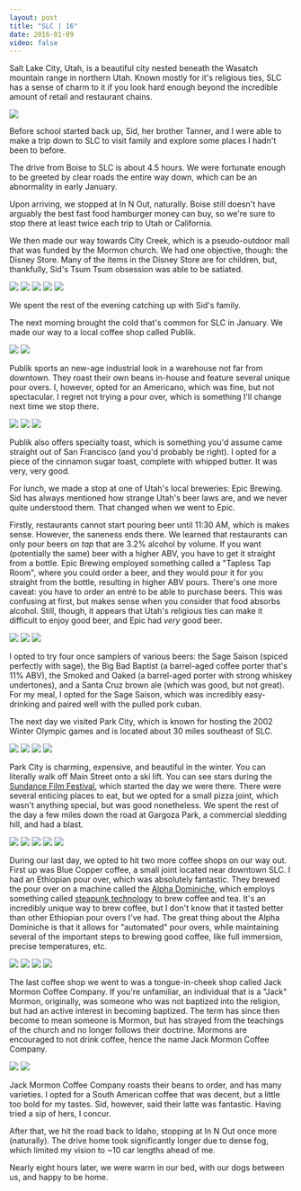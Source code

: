 ```yaml
---
layout: post
title: "SLC | 16"
date: 2016-01-09
video: false
---
```

Salt Lake City, Utah, is a beautiful city nested beneath the Wasatch mountain range in northern Utah. Known mostly for it's religious ties, SLC has a sense of charm to it if you look hard enough beyond the incredible amount of retail and restaurant chains.

![](/content/images/slc2016/DSC03642.jpg)

Before school started back up, Sid, her brother Tanner, and I were able to make a trip down to SLC to visit family and explore some places I hadn't been to before.

The drive from Boise to SLC is about 4.5 hours. We were fortunate enough to be greeted by clear roads the entire way down, which can be an abnormality in early January.

Upon arriving, we stopped at In N Out, naturally. Boise still doesn't have arguably the best fast food hamburger money can buy, so we're sure to stop there at least twice each trip to Utah or California.

We then made our way towards City Creek, which is a pseudo-outdoor mall that was funded by the Mormon church. We had one objective, though: the Disney Store. Many of the items in the Disney Store are for children, but, thankfully, Sid's Tsum Tsum obsession was able to be satiated. 

![](/content/images/slc2016/DSC03621.jpg)
![](/content/images/slc2016/DSC03601.jpg)
![](/content/images/slc2016/DSC03609.jpg)
![](/content/images/slc2016/DSC03611.jpg)
![](/content/images/slc2016/DSC03615.jpg)

We spent the rest of the evening catching up with Sid's family.

The next morning brought the cold that's common for SLC in January. We made our way to a local coffee shop called Publik. 

![](/content/images/slc2016/DSC03595.jpg)
![](/content/images/slc2016/DSC03588.jpg)


Publik sports an new-age industrial look in a warehouse not far from downtown. They roast their own beans in-house and feature several unique pour overs. I, however, opted for an Americano, which was fine, but not spectacular. I regret not trying a pour over, which is something I'll change next time we stop there.

![](/content/images/slc2016/DSC03589.jpg)
![](/content/images/slc2016/DSC03586.jpg)
![](/content/images/slc2016/DSC03598.jpg)

Publik also offers specialty toast, which is something you'd assume came straight out of San Francisco (and you'd probably be right). I opted for a piece of the cinnamon sugar toast, complete with whipped butter. It was very, very good. 

For lunch, we made a stop at one of Utah's local breweries: Epic Brewing. Sid has always mentioned how strange Utah's beer laws are, and we never quite understood them. That changed when we went to Epic.

Firstly, restaurants cannot start pouring beer until 11:30 AM, which is makes sense. However, the saneness ends there. We learned that restaurants can only pour beers _on tap_ that are 3.2% alcohol by volume. If you want (potentially the same) beer with a higher ABV, you have to get it straight from a bottle. Epic Brewing employed something called a "Tapless Tap Room", where you could order a beer, and they would pour it for you straight from the bottle, resulting in higher ABV pours. There's one more caveat: you have to order an entrè to be able to purchase beers. This was confusing at first, but makes sense when you consider that food absorbs alcohol. Still, though, it appears that Utah's religious ties can make it difficult to enjoy good beer, and Epic had _very_ good beer.

![](/content/images/slc2016/DSC03632.jpg)
![](/content/images/slc2016/DSC03637.jpg)
![](/content/images/slc2016/DSC03639.jpg)

I opted to try four once samplers of various beers: the Sage Saison (spiced perfectly with sage), the Big Bad Baptist (a barrel-aged coffee porter that's 11% ABV), the Smoked and Oaked (a barrel-aged porter with strong whiskey undertones), and a Santa Cruz brown ale (which was good, but not great). For my meal, I opted for the Sage Saison, which was incredibly easy-drinking and paired well with the pulled pork cuban.

The next day we visited Park City, which is known for hosting the 2002 Winter Olympic games and is located about 30 miles southeast of SLC.

![](/content/images/slc2016/DSC03645.jpg)
![](/content/images/slc2016/DSC03650.jpg)
![](/content/images/slc2016/DSC03652.jpg)
![](/content/images/slc2016/DSC03654.jpg)

Park City is charming, expensive, and beautiful in the winter. You can literally walk off Main Street onto a ski lift. You can see stars during the [Sundance Film Festival](https://en.wikipedia.org/wiki/Sundance_Film_Festival), which started the day we were there. There were several enticing places to eat, but we opted for a small pizza joint, which wasn't anything special, but was good nonetheless. We spent the rest of the day a few miles down the road at Gargoza Park, a commercial sledding hill, and had a blast.

![](/content/images/slc2016/DSC03655.jpg)
![](/content/images/slc2016/DSC03658.jpg)
![](/content/images/slc2016/DSC03667.jpg)
![](/content/images/slc2016/DSC03668.jpg)
![](/content/images/slc2016/DSC03674.jpg)

During our last day, we opted to hit two more coffee shops on our way out. First up was Blue Copper coffee, a small joint located near downtown SLC. I had an Ethiopian pour over, which was absolutely fantastic. They brewed the pour over on a machine called the [Alpha Dominiche](http://alphadominche.com/steampunk/), which employs something called [steapunk technology](http://alphadominche.com/coffee-brew-process/) to brew coffee and tea. It's an incredibly unique way to brew coffee, but I don't know that it tasted better than other Ethiopian pour overs I've had. The great thing about the Alpha Dominiche is that it allows for "automated" pour overs, while maintaining several of the important steps to brewing good coffee, like full immersion, precise temperatures, etc.

![](/content/images/slc2016/DSC03686.jpg)
![](/content/images/slc2016/DSC03677.jpg)
![](/content/images/slc2016/DSC03682.jpg)
![](/content/images/slc2016/DSC03684.jpg)

The last coffee shop we went to was a tongue-in-cheek shop called Jack Mormon Coffee Company. If you're unfamiliar, an individual that is a "Jack" Mormon, originally, was someone who was not baptized into the religion, but had an active interest in becoming baptized. The term has since then become to mean someone is Mormon, but has strayed from the teachings of the church and no longer follows their doctrine. Mormons are encouraged to not drink coffee, hence the name Jack Mormon Coffee Company.

![](/content/images/slc2016/DSC03688.jpg)
![](/content/images/slc2016/DSC03689.jpg)

Jack Mormon Coffee Company roasts their beans to order, and has many varieties. I opted for a South American coffee that was decent, but a little too bold for my tastes. Sid, however, said their latte was fantastic. Having tried a sip of hers, I concur.

After that, we hit the road back to Idaho, stopping at In N Out once more (naturally). The drive home took significantly longer due to dense fog, which limited my vision to ~10 car lengths ahead of me. 

Nearly eight hours later, we were warm in our bed, with our dogs between us, and happy to be home.



